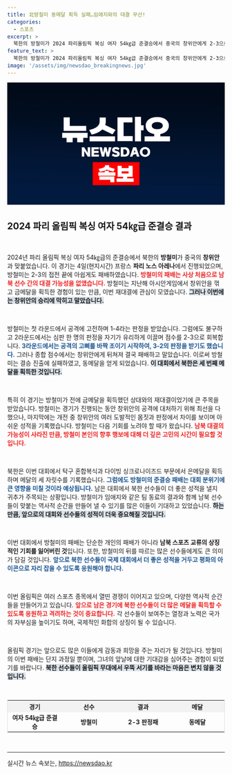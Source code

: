 ```yaml
---
title: 北방철미 동메달 획득 실패…임애지와의 대결 무산!
categories:
  - 스포츠
excerpt: >
  북한의 방철미가 2024 파리올림픽 복싱 여자 54㎏급 준결승에서 중국의 창위안에게 2-3으로 패하며 결승 진출이 좌절됐다. 동메달을 확보했지만, 남북 대결의 꿈은 사라졌다.
feature_text: >
  북한의 방철미가 2024 파리올림픽 복싱 여자 54㎏급 준결승에서 중국의 창위안에게 2-3으로 패하며 결승 진출이 좌절됐다. 동메달을 확보했지만, 남북 대결의 꿈은 사라졌다.
image: '/assets/img/newsdao_breakingnews.jpg'
---
```


<p><img src="/assets/img/newsdao_breakingnews.jpg" alt="pcversion 속보" /></p>

<h2 data-ke-size="size26">2024 파리 올림픽 복싱 여자 54㎏급 준결승 결과</h2>

<p data-ke-size="size16">&nbsp;</p>  

<p>2024년 파리 올림픽 복싱 여자 54㎏급의 준결승에서 북한의 <b>방철미</b>가 중국의 <b>창위안</b>과 맞붙었습니다. 이 경기는 4일(현지시간) 프랑스 <b>파리 노스 아레나</b>에서 진행되었으며, 방철미는 2-3의 접전 끝에 아쉽게도 패배하였습니다. <b><span style="color: #ee2323;">방철미의 패배는 사상 처음으로 남북 선수 간의 대결 가능성을 없앴습니다.</span></b> 방철미는 지난해 아시안게임에서 창위안을 꺾고 금메달을 획득한 경험이 있는 만큼, 이번 재대결에 관심이 모였습니다. <b><span style="background-color: #21538527;">그러나 이번에는 창위안의 승리에 막히고 말았습니다.</span></b> </p>

<p data-ke-size="size16">&nbsp;</p>  

<p>방철미는 첫 라운드에서 공격에 고전하며 1-4라는 판정을 받았습니다. 그럼에도 불구하고 2라운드에서는 심판 한 명의 판정을 자기가 유리하게 이끌며 점수를 2-3으로 회복합니다. <b><span style="color: #1a5490;">3라운드에서는 공격의 고삐를 바짝 조이기 시작하여, 3-2의 판정을 받기도 했습니다.</span></b> 그러나 종합 점수에서는 창위안에게 뒤쳐져 결국 패배하고 말았습니다. 이로써 방철미는 결승 진출에 실패하였고, 동메달을 얻게 되었습니다. <b><span style="background-color: #21538527;">이 대회에서 북한은 세 번째 메달을 획득한 것입니다.</span></b> </p>

<p data-ke-size="size16">&nbsp;</p>  

<p>특히 이 경기는 방철미가 전에 금메달을 획득했던 상대와의 재대결이었기에 큰 주목을 받았습니다. 방철미는 경기가 진행되는 동안 창위안의 공격에 대처하기 위해 최선을 다했으나, 마지막에는 개전 중 창위안의 여러 도발적인 몸짓과 판정에서 차이를 보이며 아쉬운 성적을 기록했습니다. 방철미는 다음 기회를 노려야 할 때가 왔습니다. <b><span style="color: #ee2323;">남북 대결의 가능성이 사라진 만큼, 방철미 본인의 향후 행보에 대해 더 깊은 고민의 시간이 필요할 것입니다.</span></b> </p>

<p data-ke-size="size16">&nbsp;</p>  

<p>북한은 이번 대회에서 탁구 혼합복식과 다이빙 싱크로나이즈드 부문에서 은메달을 획득하며 메달의 세 자릿수를 기록했습니다. <b><span style="color: #1a5490;">그럼에도 방철미의 준결승 패배는 대회 분위기에 큰 영향을 미칠 것이라 예상됩니다.</span></b> 남은 대회에서 북한 선수들이 더 좋은 성적을 낼지 귀추가 주목되는 상황입니다. 방철미가 임애지와 같은 팀 동료의 결과와 함께 남북 선수들이 맞붙는 역사적 순간을 만들어 낼 수 있기를 많은 이들이 기대하고 있었습니다. <b><span style="background-color: #21538527;">하는 만큼, 앞으로의 대회와 선수들의 성적이 더욱 중요해질 것입니다.</span></b> </p>

<p data-ke-size="size16">&nbsp;</p>  

<p>이번 대회에서 방철미의 패배는 단순한 개인의 패배가 아니라 <b>남북 스포츠 교류의 상징적인 기회를 잃어버린 것</b>입니다. 또한, 방철미의 뒤를 따르는 많은 선수들에게도 큰 의미가 담길 것입니다. <b><span style="color: #1a5490;">앞으로 북한 선수들이 국제 대회에서 더 좋은 성적을 거두고 평화의 아이콘으로 자리 잡을 수 있도록 응원해야 합니다.</span></b> </p>

<p data-ke-size="size16">&nbsp;</p>  

<p>이번 올림픽은 여러 스포츠 종목에서 열띤 경쟁이 이어지고 있으며, 다양한 역사적 순간들을 만들어가고 있습니다. <b><span style="color: #ee2323;">앞으로 남은 경기에 북한 선수들이 더 많은 메달을 획득할 수 있도록 응원하고 격려하는 것이 중요합니다.</span></b> 각 선수들이 보여주는 열정과 노력은 국가의 자부심을 높이기도 하며, 국제적인 화합의 상징이 될 수 있습니다. </p>

<p data-ke-size="size16">&nbsp;</p>  

<p>올림픽 경기는 앞으로도 많은 이들에게 감동과 희망을 주는 자리가 될 것입니다. 방철미의 이번 패배는 단지 과정일 뿐이며, 그녀의 앞날에 대한 기대감을 심어주는 경험이 되었기를 바랍니다. <b><span style="background-color: #21538527;">북한 선수들이 올림픽 무대에서 우뚝 서기를 바라는 마음은 변치 않을 것입니다.</span></b> </p>

<p data-ke-size="size16">&nbsp;</p>  

<table style="width: 100%; border: 1px solid #ddd;">  
<tr>  
<th style="width: 20%; text-align: center; background-color: #f2f2f2;">경기</th>  
<th style="width: 20%; text-align: center; background-color: #f2f2f2;">선수</th>  
<th style="width: 20%; text-align: center; background-color: #f2f2f2;">결과</th>  
<th style="width: 20%; text-align: center; background-color: #f2f2f2;">메달</th>  
</tr>  
<tr>  
<td style="text-align: center; height: 17px;"><b>여자 54㎏급 준결승</b></td>  
<td style="text-align: center; height: 17px;"><b>방철미</b></td>  
<td style="text-align: center; height: 17px;"><b>2-3 판정패</b></td>  
<td style="text-align: center; height: 17px;"><b>동메달</b></td>  
</tr>  
</table>  

<p data-ke-size="size16">&nbsp;</p>  

<hr>  

<p data-ke-size="size16"></p>  
실시간 뉴스 속보는, <a href="https://newsdao.kr" rel="dofollow">https://newsdao.kr</a>


